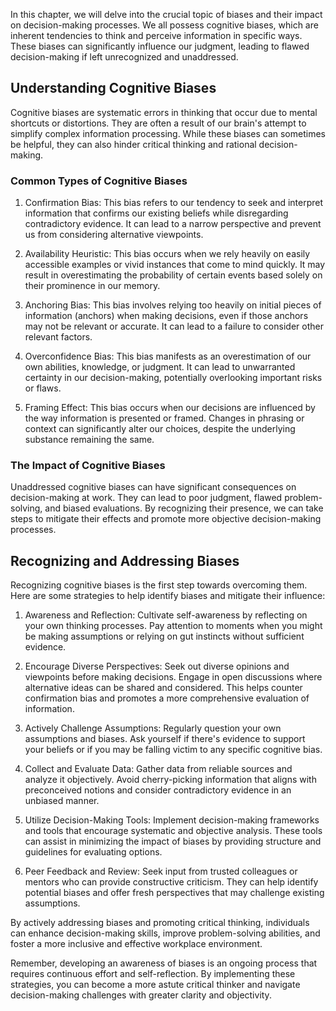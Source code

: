 
In this chapter, we will delve into the crucial topic of biases and their impact on decision-making processes. We all possess cognitive biases, which are inherent tendencies to think and perceive information in specific ways. These biases can significantly influence our judgment, leading to flawed decision-making if left unrecognized and unaddressed.

Understanding Cognitive Biases
------------------------------

Cognitive biases are systematic errors in thinking that occur due to mental shortcuts or distortions. They are often a result of our brain's attempt to simplify complex information processing. While these biases can sometimes be helpful, they can also hinder critical thinking and rational decision-making.

### Common Types of Cognitive Biases

1. Confirmation Bias: This bias refers to our tendency to seek and interpret information that confirms our existing beliefs while disregarding contradictory evidence. It can lead to a narrow perspective and prevent us from considering alternative viewpoints.

2. Availability Heuristic: This bias occurs when we rely heavily on easily accessible examples or vivid instances that come to mind quickly. It may result in overestimating the probability of certain events based solely on their prominence in our memory.

3. Anchoring Bias: This bias involves relying too heavily on initial pieces of information (anchors) when making decisions, even if those anchors may not be relevant or accurate. It can lead to a failure to consider other relevant factors.

4. Overconfidence Bias: This bias manifests as an overestimation of our own abilities, knowledge, or judgment. It can lead to unwarranted certainty in our decision-making, potentially overlooking important risks or flaws.

5. Framing Effect: This bias occurs when our decisions are influenced by the way information is presented or framed. Changes in phrasing or context can significantly alter our choices, despite the underlying substance remaining the same.

### The Impact of Cognitive Biases

Unaddressed cognitive biases can have significant consequences on decision-making at work. They can lead to poor judgment, flawed problem-solving, and biased evaluations. By recognizing their presence, we can take steps to mitigate their effects and promote more objective decision-making processes.

Recognizing and Addressing Biases
---------------------------------

Recognizing cognitive biases is the first step towards overcoming them. Here are some strategies to help identify biases and mitigate their influence:

1. Awareness and Reflection: Cultivate self-awareness by reflecting on your own thinking processes. Pay attention to moments when you might be making assumptions or relying on gut instincts without sufficient evidence.

2. Encourage Diverse Perspectives: Seek out diverse opinions and viewpoints before making decisions. Engage in open discussions where alternative ideas can be shared and considered. This helps counter confirmation bias and promotes a more comprehensive evaluation of information.

3. Actively Challenge Assumptions: Regularly question your own assumptions and biases. Ask yourself if there's evidence to support your beliefs or if you may be falling victim to any specific cognitive bias.

4. Collect and Evaluate Data: Gather data from reliable sources and analyze it objectively. Avoid cherry-picking information that aligns with preconceived notions and consider contradictory evidence in an unbiased manner.

5. Utilize Decision-Making Tools: Implement decision-making frameworks and tools that encourage systematic and objective analysis. These tools can assist in minimizing the impact of biases by providing structure and guidelines for evaluating options.

6. Peer Feedback and Review: Seek input from trusted colleagues or mentors who can provide constructive criticism. They can help identify potential biases and offer fresh perspectives that may challenge existing assumptions.

By actively addressing biases and promoting critical thinking, individuals can enhance decision-making skills, improve problem-solving abilities, and foster a more inclusive and effective workplace environment.

Remember, developing an awareness of biases is an ongoing process that requires continuous effort and self-reflection. By implementing these strategies, you can become a more astute critical thinker and navigate decision-making challenges with greater clarity and objectivity.
